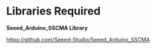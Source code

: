 # Libraries Required
  
**Seeed_Arduino_SSCMA Library**  
  
https://github.com/Seeed-Studio/Seeed_Arduino_SSCMA  